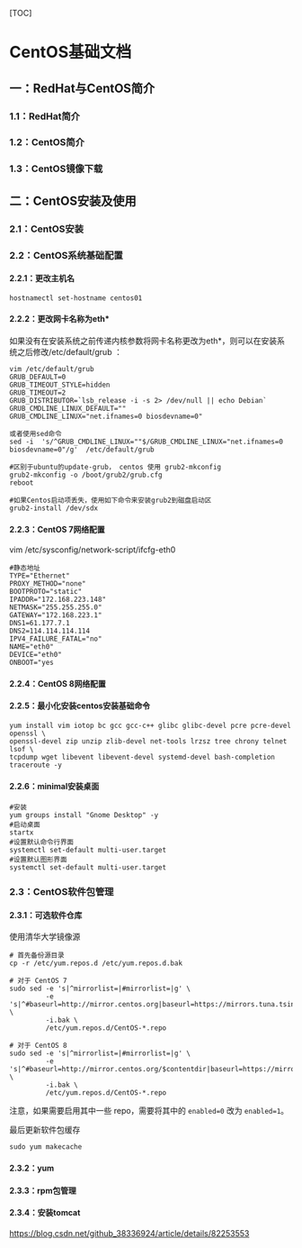 [TOC]

# CentOS基础文档

## 一：RedHat与CentOS简介

### 1.1：RedHat简介

### 1.2：CentOS简介

### 1.3：CentOS镜像下载

## 二：CentOS安装及使用

### 2.1：CentOS安装

### 2.2：CentOS系统基础配置

#### 2.2.1：更改主机名

```shell
hostnamectl set-hostname centos01
```

#### 2.2.2：更改网卡名称为eth*

如果没有在安装系统之前传递内核参数将⽹卡名称更改为eth*，则可以在安装系统之后修改/etc/default/grub ：

```shell
vim /etc/default/grub 
GRUB_DEFAULT=0 
GRUB_TIMEOUT_STYLE=hidden 
GRUB_TIMEOUT=2 
GRUB_DISTRIBUTOR=`lsb_release -i -s 2> /dev/null || echo Debian` 
GRUB_CMDLINE_LINUX_DEFAULT=""
GRUB_CMDLINE_LINUX="net.ifnames=0 biosdevname=0"

或者使用sed命令
sed -i  's/^GRUB_CMDLINE_LINUX=""$/GRUB_CMDLINE_LINUX="net.ifnames=0 biosdevname=0"/g'  /etc/default/grub
```

```shell
#区别于ubuntu的update-grub， centos 使用 grub2-mkconfig
grub2-mkconfig -o /boot/grub2/grub.cfg
reboot

#如果Centos启动项丢失，使用如下命令来安装grub2到磁盘启动区
grub2-install /dev/sdx
```

#### 2.2.3：CentOS 7网络配置

vim /etc/sysconfig/network-script/ifcfg-eth0

```shell
#静态地址
TYPE="Ethernet"
PROXY_METHOD="none"
BOOTPROTO="static"
IPADDR="172.168.223.148"
NETMASK="255.255.255.0"
GATEWAY="172.168.223.1"
DNS1=61.177.7.1
DNS2=114.114.114.114
IPV4_FAILURE_FATAL="no"
NAME="eth0"
DEVICE="eth0"
ONBOOT="yes
```

#### 2.2.4：CentOS 8网络配置

#### 2.2.5：最小化安装centos安装基础命令

```shell
yum install vim iotop bc gcc gcc-c++ glibc glibc-devel pcre pcre-devel openssl \
openssl-devel zip unzip zlib-devel net-tools lrzsz tree chrony telnet lsof \
tcpdump wget libevent libevent-devel systemd-devel bash-completion traceroute -y

```

#### 2.2.6：minimal安装桌面

```shell
#安装
yum groups install "Gnome Desktop" -y
#启动桌面
startx
#设置默认命令行界面
systemctl set-default multi-user.target
#设置默认图形界面
systemctl set-default multi-user.target
```

### 2.3：CentOS软件包管理

#### 2.3.1：可选软件仓库

使用清华大学镜像源

```shell
# 首先备份源目录
cp -r /etc/yum.repos.d /etc/yum.repos.d.bak

# 对于 CentOS 7
sudo sed -e 's|^mirrorlist=|#mirrorlist=|g' \
         -e 's|^#baseurl=http://mirror.centos.org|baseurl=https://mirrors.tuna.tsinghua.edu.cn|g' \
         -i.bak \
         /etc/yum.repos.d/CentOS-*.repo

# 对于 CentOS 8
sudo sed -e 's|^mirrorlist=|#mirrorlist=|g' \
         -e 's|^#baseurl=http://mirror.centos.org/$contentdir|baseurl=https://mirrors.tuna.tsinghua.edu.cn/centos|g' \
         -i.bak \
         /etc/yum.repos.d/CentOS-*.repo
```

注意，如果需要启用其中一些 repo，需要将其中的 `enabled=0` 改为 `enabled=1`。

最后更新软件包缓存

```shell
sudo yum makecache
```

#### 2.3.2：yum

#### 2.3.3：rpm包管理

#### 2.3.4：安装tomcat

https://blog.csdn.net/github_38336924/article/details/82253553

